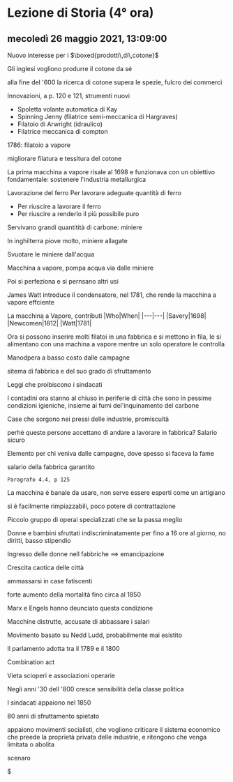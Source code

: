 # Lezione di Storia (4° ora)

## mecoledì 26 maggio 2021, 13:09:00
Nuovo interesse per i $\boxed{prodotti\,di\,cotone}$

Gli inglesi vogliono produrre il cotone da sé

alla fine del '600 la ricerca di cotone supera le spezie, fulcro dei commerci

Innovazioni, a p. 120 e 121, strumenti nuovi

* Spoletta volante automatica di Kay
* Spinning Jenny (filatrice semi-meccanica di Hargraves)
* Filatoio di Arwright (idraulico)
* Filatrice meccanica di compton

1786: filatoio a vapore


migliorare filatura e tessitura del cotone

La prima macchina a vapore risale al 1698 e funzionava con un obiettivo fondamentale: sostenere l'industria metallurgica

Lavorazione del ferro
Per lavorare adeguate quantità di ferro
* Per riuscire a lavorare il ferro
* Per riuscire a renderlo il più possibile puro

Servivano grandi quantitità di carbone: miniere

In inghilterra piove molto, miniere allagate

Svuotare le miniere dall'acqua


Macchina a vapore, pompa acqua via dalle miniere

Poi si perfeziona e si pernsano altri usi

James Watt introduce il condensatore, nel 1781, che rende la macchina a vapore effciente

La macchina a Vapore, contributi
|Who|When|
|---|---|
|Savery|1698|
|Newcomen|1812|
|Watt|1781|


Ora si possono inserire molti filatoi in una fabbrica e si mettono in fila, le si alimentano con una machina a vapore mentre un solo operatore le controlla


Manodpera a basso costo dalle campagne


sitema di fabbrica e del suo grado di sfruttamento

 Leggi che proibiscono i sindacati

I contadini ora stanno al chiuso in periferie di città che sono in pessime condizioni igieniche, insieme ai fumi del'inquinamento del carbone

Case che sorgono nei pressi delle industrie, promiscuità


perhè queste persone accettano di andare a lavorare in fabbrica?
Salario sicuro

Elemento per chi veniva dalle campagne, dove spesso si faceva la fame

salario della fabbrica garantito

	Paragrafo 4.4, p 125


La macchina è banale da usare, non serve essere esperti come un artigiano

si è facilmente rimpiazzabili, poco potere di contrattazione

Piccolo gruppo di operai specializzati che se la passa meglio


Donne e bambini sfruttati indiscriminatamente per fino a 16 ore al giorno, no diritti, basso stipendio

Ingresso delle donne nell fabbriche $\implies$ emancipazione

Crescita caotica delle città

ammassarsi in case fatiscenti 

forte aumento della mortalità fino circa al $1850$

Marx e Engels hanno deunciato questa condizione


Macchine distrutte, accusate di abbassare i salari 

Movimento basato su $\text{Nedd Ludd}$, probabilmente mai esistito

Il parlamento adotta tra il 1789 e il 1800

Combination act


Vieta scioperi e associazioni operarie


Negli anni '30 dell '800 cresce sensibilità della classe politica

I sindacati appaiono nel 1850

80 anni di sfruttamento spietato

appaiono movimenti socialisti, che vogliono criticare il sistema economico che preede la proprietà privata delle industrie, e ritengono che venga limitata o abolita

scenaro

$
<!--stackedit_data:
eyJoaXN0b3J5IjpbLTExNTMwNDQ0NTEsLTMzNzMyNjU2Niw4NT
I4NTMyNTddfQ==
-->
